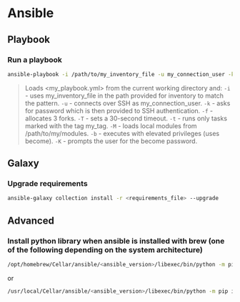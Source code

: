 # Ansible

## Playbook

### Run a playbook

```sh
ansible-playbook -i /path/to/my_inventory_file -u my_connection_user -k -f 3 -T 30 -t my_tag -M /path/to/my_modules -b -K my_playbook.yml
```

> Loads <my_playbook.yml> from the current working directory and:
>  `-i` - uses my_inventory_file in the path provided for inventory to match the pattern.
>  `-u` - connects over SSH as my_connection_user.
>  `-k` - asks for password which is then provided to SSH authentication.
>  `-f` - allocates 3 forks.
>  `-T` - sets a 30-second timeout.
>  `-t` - runs only tasks marked with the tag my_tag.
>  `-M` - loads local modules from /path/to/my/modules.
>  `-b` - executes with elevated privileges (uses become).
>  `-K` - prompts the user for the become password.

## Galaxy

### Upgrade requirements

```sh
ansible-galaxy collection install -r <requirements_file> --upgrade
```

## Advanced

### Install python library when ansible is installed with brew (one of the following depending on the system architecture)

```sh
/opt/homebrew/Cellar/ansible/<ansible_version>/libexec/bin/python -m pip install <lib_name>
```

or

```sh
/usr/local/Cellar/ansible/<ansible_version>/libexec/bin/python -m pip install <lib_name>
```
